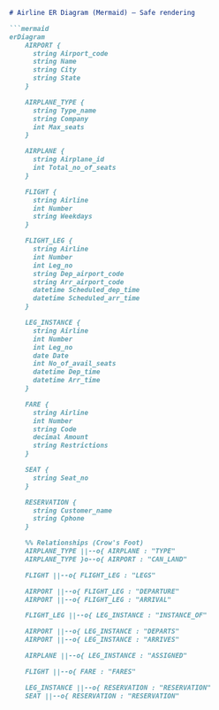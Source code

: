 ````markdown name=ER-diagram.md
# Airline ER Diagram (Mermaid) — Safe rendering

```mermaid
erDiagram
    AIRPORT {
      string Airport_code
      string Name
      string City
      string State
    }

    AIRPLANE_TYPE {
      string Type_name
      string Company
      int Max_seats
    }

    AIRPLANE {
      string Airplane_id
      int Total_no_of_seats
    }

    FLIGHT {
      string Airline
      int Number
      string Weekdays
    }

    FLIGHT_LEG {
      string Airline
      int Number
      int Leg_no
      string Dep_airport_code
      string Arr_airport_code
      datetime Scheduled_dep_time
      datetime Scheduled_arr_time
    }

    LEG_INSTANCE {
      string Airline
      int Number
      int Leg_no
      date Date
      int No_of_avail_seats
      datetime Dep_time
      datetime Arr_time
    }

    FARE {
      string Airline
      int Number
      string Code
      decimal Amount
      string Restrictions
    }

    SEAT {
      string Seat_no
    }

    RESERVATION {
      string Customer_name
      string Cphone
    }

    %% Relationships (Crow's Foot)
    AIRPLANE_TYPE ||--o{ AIRPLANE : "TYPE"
    AIRPLANE_TYPE }o--o{ AIRPORT : "CAN_LAND"

    FLIGHT ||--o{ FLIGHT_LEG : "LEGS"

    AIRPORT ||--o{ FLIGHT_LEG : "DEPARTURE"
    AIRPORT ||--o{ FLIGHT_LEG : "ARRIVAL"

    FLIGHT_LEG ||--o{ LEG_INSTANCE : "INSTANCE_OF"

    AIRPORT ||--o{ LEG_INSTANCE : "DEPARTS"
    AIRPORT ||--o{ LEG_INSTANCE : "ARRIVES"

    AIRPLANE ||--o{ LEG_INSTANCE : "ASSIGNED"

    FLIGHT ||--o{ FARE : "FARES"

    LEG_INSTANCE ||--o{ RESERVATION : "RESERVATION"
    SEAT ||--o{ RESERVATION : "RESERVATION"
